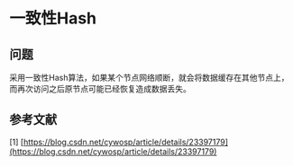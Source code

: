 # 一致性Hash

## 问题

采用一致性Hash算法，如果某个节点网络顺断，就会将数据缓存在其他节点上，而再次访问之后原节点可能已经恢复造成数据丢失。

## 参考文献

\[1\] [https://blog.csdn.net/cywosp/article/details/23397179](https://blog.csdn.net/cywosp/article/details/23397179)

